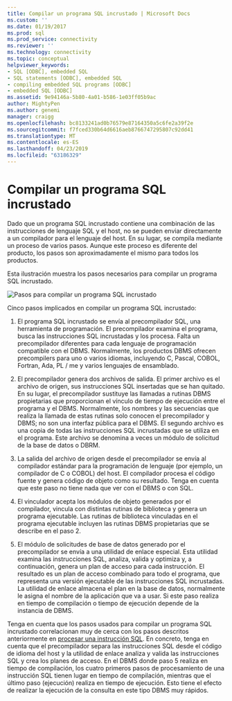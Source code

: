 ```yaml
---
title: Compilar un programa SQL incrustado | Microsoft Docs
ms.custom: ''
ms.date: 01/19/2017
ms.prod: sql
ms.prod_service: connectivity
ms.reviewer: ''
ms.technology: connectivity
ms.topic: conceptual
helpviewer_keywords:
- SQL [ODBC], embedded SQL
- SQL statements [ODBC], embedded SQL
- compiling embedded SQL programs [ODBC]
- embedded SQL [ODBC]
ms.assetid: 9e94146a-5b80-4a01-b586-1e03ff05b9ac
author: MightyPen
ms.author: genemi
manager: craigg
ms.openlocfilehash: bc8133241ad0b76579e87164350a5c6fe2a39f2e
ms.sourcegitcommit: f7fced330b64d6616aeb8766747295807c92dd41
ms.translationtype: MT
ms.contentlocale: es-ES
ms.lasthandoff: 04/23/2019
ms.locfileid: "63186329"
---
```

# <a name="compiling-an-embedded-sql-program"></a>Compilar un programa SQL incrustado
Dado que un programa SQL incrustado contiene una combinación de las instrucciones de lenguaje SQL y el host, no se pueden enviar directamente a un compilador para el lenguaje del host. En su lugar, se compila mediante un proceso de varios pasos. Aunque este proceso es diferente del producto, los pasos son aproximadamente el mismo para todos los productos.  
  
 Esta ilustración muestra los pasos necesarios para compilar un programa SQL incrustado.  
  
 ![Pasos para compilar un programa SQL incrustado](../../odbc/reference/media/pr02.gif "pr02")  
  
 Cinco pasos implicados en compilar un programa SQL incrustado:  
  
1.  El programa SQL incrustado se envía al precompilador SQL, una herramienta de programación. El precompilador examina el programa, busca las instrucciones SQL incrustadas y los procesa. Falta un precompilador diferentes para cada lenguaje de programación compatible con el DBMS. Normalmente, los productos DBMS ofrecen precompilers para uno o varios idiomas, incluyendo C, Pascal, COBOL, Fortran, Ada, PL / me y varios lenguajes de ensamblado.  
  
2.  El precompilador genera dos archivos de salida. El primer archivo es el archivo de origen, sus instrucciones SQL insertadas que se han quitado. En su lugar, el precompilador sustituye las llamadas a rutinas DBMS propietarias que proporcionan el vínculo de tiempo de ejecución entre el programa y el DBMS. Normalmente, los nombres y las secuencias que realiza la llamada de estas rutinas solo conocen el precompilador y DBMS; no son una interfaz pública para el DBMS. El segundo archivo es una copia de todas las instrucciones SQL incrustadas que se utiliza en el programa. Este archivo se denomina a veces un módulo de solicitud de la base de datos o DBRM.  
  
3.  La salida del archivo de origen desde el precompilador se envía al compilador estándar para la programación de lenguaje (por ejemplo, un compilador de C o COBOL) del host. El compilador procesa el código fuente y genera código de objeto como su resultado. Tenga en cuenta que este paso no tiene nada que ver con el DBMS o con SQL.  
  
4.  El vinculador acepta los módulos de objeto generados por el compilador, vincula con distintas rutinas de biblioteca y genera un programa ejecutable. Las rutinas de biblioteca vinculadas en el programa ejecutable incluyen las rutinas DBMS propietarias que se describe en el paso 2.  
  
5.  El módulo de solicitudes de base de datos generado por el precompilador se envía a una utilidad de enlace especial. Esta utilidad examina las instrucciones SQL, analiza, valida y optimiza y, a continuación, genera un plan de acceso para cada instrucción. El resultado es un plan de acceso combinado para todo el programa, que representa una versión ejecutable de las instrucciones SQL incrustadas. La utilidad de enlace almacena el plan en la base de datos, normalmente le asigna el nombre de la aplicación que va a usar. Si este paso realiza en tiempo de compilación o tiempo de ejecución depende de la instancia de DBMS.  
  
 Tenga en cuenta que los pasos usados para compilar un programa SQL incrustado correlacionan muy de cerca con los pasos descritos anteriormente en [procesar una instrucción SQL](../../odbc/reference/processing-a-sql-statement.md). En concreto, tenga en cuenta que el precompilador separa las instrucciones SQL desde el código de idioma del host y la utilidad de enlace analiza y valida las instrucciones SQL y crea los planes de acceso. En el DBMS donde paso 5 realiza en tiempo de compilación, los cuatro primeros pasos de procesamiento de una instrucción SQL tienen lugar en tiempo de compilación, mientras que el último paso (ejecución) realiza en tiempo de ejecución. Esto tiene el efecto de realizar la ejecución de la consulta en este tipo DBMS muy rápidos.

